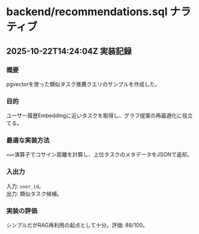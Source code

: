 # backend/recommendations.sql ナラティブ

## 2025-10-22T14:24:04Z 実装記録
### 概要
pgvectorを使った類似タスク推薦クエリのサンプルを作成した。
### 目的
ユーザー履歴Embeddingに近いタスクを取得し、グラフ提案の再最適化に役立てる。
### 最適な実装方法
`<=>`演算子でコサイン距離を計算し、上位タスクのメタデータをJSONで返却。
### 入出力
入力: `user_id`。  
出力: 類似タスク候補。
### 実装の評価
シンプルだがRAG再利用の起点として十分。評価: 88/100。
